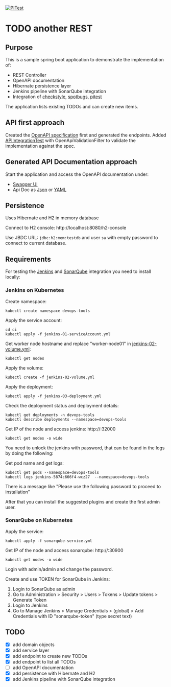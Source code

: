 [![PITest](https://github.com/jacq42/todo-another-rest/actions/workflows/testQuality.yml/badge.svg)](https://github.com/jacq42/todo-another-rest/actions/workflows/testQuality.yml)

# TODO another REST

## Purpose

This is a sample spring boot application to demonstrate the implementation of:
- REST Controller
- OpenAPI documentation
- Hibernate persistence layer
- Jenkins pipeline with SonarQube integration
- Integration of [checkstyle](https://checkstyle.org/), [spotbugs](https://spotbugs.github.io/), [pitest](https://pitest.org/)

The application lists existing TODOs and can create new items.

## API first approach

Created the [OpenAPI specification](src/main/resources/api-specs/todo-spec.yaml) first and generated the endpoints.
Added [APIIntegrationTest](src/test/java/de/jkrech/tutorial/todo/ports/todo/rest/TodoResourceApiIntegrationTest.java) with OpenApiValidationFilter to validate the implementation against the spec.

## Generated API Documentation approach

Start the application and access the OpenAPI documentation under:
- [Swagger UI](http://localhost:8080/swagger-ui/index.html)
- Api Doc as [Json](http://localhost:8080/v3/api-docs) or [YAML](http://localhost:8080/v3/api-docs.yaml)

## Persistence

Uses Hibernate and H2 in memory database

Connect to H2 console: http://localhost:8080/h2-console

Use JBDC URL: `jdbc:h2:mem:testdb` and user `sa` with empty password to connect to current database.

## Requirements

For testing the [Jenkins](https://www.jenkins.io/doc/book/installing/) and [SonarQube](https://www.sonarsource.com/de/products/sonarqube/) integration you need to install locally:

### Jenkins on Kubernetes

Create namespace:
```shell
kubectl create namespace devops-tools
```

Apply the service account:
```shell
cd ci
kubectl apply -f jenkins-01-serviceAccount.yml
```

Get worker node hostname and replace "worker-node01" in [jenkins-02-volume.yml](ci/jenkins-02-volume.yml):
```shell
kubectl get nodes
```

Apply the volume:
```shell
kubectl create -f jenkins-02-volume.yml
```

Apply the deployment:
```shell
kubectl apply -f jenkins-03-deployment.yml
```

Check the deployment status and deployment details:
```shell
kubectl get deployments -n devops-tools
kubectl describe deployments --namespace=devops-tools
```

Get IP of the node and access jenkins: http://<node-ip>:32000
```shell
kubectl get nodes -o wide
```

You need to unlock the jenkins with password, that can be found in the logs by doing the following:

Get pod name and get logs:
```shell
kubectl get pods --namespace=devops-tools
kubectl logs jenkins-5874c666f4-wcz27  --namespace=devops-tools
```
There is a message like "Please use the following password to proceed to installation"

After that you can install the suggested plugins and create the first admin user.

### SonarQube on Kubernetes

Apply the service:
```shell
kubectl apply -f sonarqube-service.yml
```

Get IP of the node and access sonarqube: http://<node-ip>:30900
```shell
kubectl get nodes -o wide
```

Login with admin/admin and change the password.

Create and use TOKEN for SonarQube in Jenkins:
1. Login to SonarQube as admin
2. Go to Administration > Security > Users > Tokens > Update tokens > Generate Token
3. Login to Jenkins
4. Go to Manage Jenkins > Manage Credentials > (global) > Add Credentials with ID "sonarqube-token" (type secret text)

## TODO

- [x] add domain objects
- [x] add service layer
- [x] add endpoint to create new TODOs
- [x] add endpoint to list all TODOs
- [ ] add OpenAPI documentation
- [x] add persistence with Hibernate and H2
- [x] add Jenkins pipeline with SonarQube integration